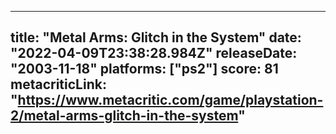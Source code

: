 
---
title: "Metal Arms: Glitch in the System"
date: "2022-04-09T23:38:28.984Z"
releaseDate: "2003-11-18"
platforms: ["ps2"]
score: 81
metacriticLink: "https://www.metacritic.com/game/playstation-2/metal-arms-glitch-in-the-system"
---
